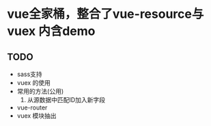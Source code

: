 # vue全家桶，整合了vue-resource与vuex 内含demo

## TODO
  - sass支持
  - vuex 的使用
  - 常用的方法(公用)
    1. 从源数据中匹配ID加入新字段
  - vue-router
  - vuex 模块抽出
